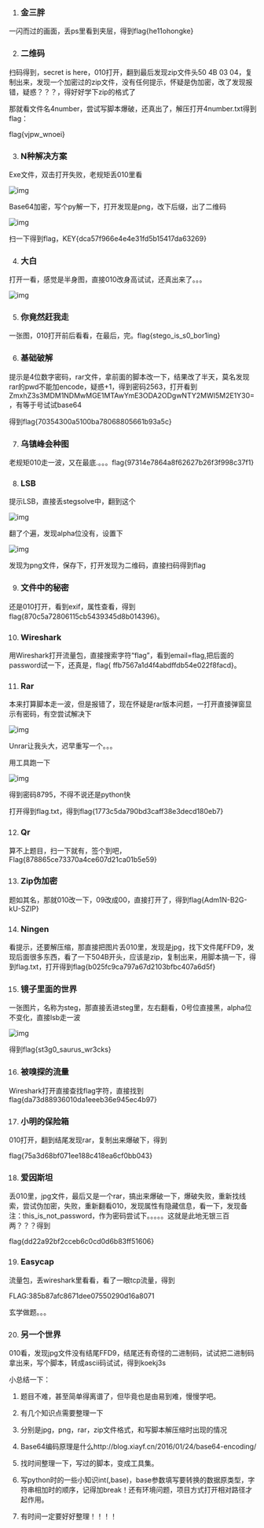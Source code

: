 1. ### 金三胖

一闪而过的画面，丢ps里看到夹层，得到flag{he11ohongke}

2. ### 二维码

扫码得到，secret is here，010打开，翻到最后发现zip文件头50 4B 03 04，复制出来，发现一个加密过的zip文件，没有任何提示，怀疑是伪加密，改了发现报错，疑惑？？？，得好好学下zip的格式了

那就看文件名4number，尝试写脚本爆破，还真出了，解压打开4number.txt得到flag：

flag{vjpw_wnoei}

3. ### N种解决方案

Exe文件，双击打开失败，老规矩丢010里看

![img](file:///C:\Users\ADMINI~1\AppData\Local\Temp\msohtmlclip1\01\clip_image002.png)

Base64加密，写个py解一下，打开发现是png，改下后缀，出了二维码

![img](file:///C:\Users\ADMINI~1\AppData\Local\Temp\msohtmlclip1\01\clip_image003.png)

扫一下得到flag，KEY{dca57f966e4e4e31fd5b15417da63269}

4. ### 大白

打开一看，感觉是半身图，直接010改身高试试，还真出来了。。。

![img](file:///C:\Users\ADMINI~1\AppData\Local\Temp\msohtmlclip1\01\clip_image005.png)

5. ### 你竟然赶我走

一张图，010打开前后看看，在最后，完。flag{stego_is_s0_bor1ing}

6. ### 基础破解

提示是4位数字密码，rar文件，拿前面的脚本改一下，结果改了半天，莫名发现rar的pwd不能加encode，疑惑+1，得到密码2563，打开看到ZmxhZ3s3MDM1NDMwMGE1MTAwYmE3ODA2ODgwNTY2MWI5M2E1Y30=，有等于号试试base64

得到flag{70354300a5100ba78068805661b93a5c}

7. ### 乌镇峰会种图

老规矩010走一波，又在最底.。。。flag{97314e7864a8f62627b26f3f998c37f1}

8. ### LSB

提示LSB，直接丢stegsolve中，翻到这个

![img](file:///C:\Users\ADMINI~1\AppData\Local\Temp\msohtmlclip1\01\clip_image006.png)

翻了个遍，发现alpha位没有，设置下

![img](file:///C:\Users\ADMINI~1\AppData\Local\Temp\msohtmlclip1\01\clip_image008.png)

发现为png文件，保存下，打开发现为二维码，直接扫码得到flag

9. ### 文件中的秘密

还是010打开，看到exif，属性查看，得到flag{870c5a72806115cb5439345d8b014396}。

10. ### Wireshark

用Wireshark打开流量包，直接搜索字符“flag”，看到email=flag,把后面的password试一下，还真是，flag{ ffb7567a1d4f4abdffdb54e022f8facd}。

11. ### Rar

本来打算脚本走一波，但是报错了，现在怀疑是rar版本问题，一打开直接弹窗显示有密码，有空尝试解决下

![img](file:///C:\Users\ADMINI~1\AppData\Local\Temp\msohtmlclip1\01\clip_image010.png)

Unrar让我头大，迟早重写一个。。。

用工具跑一下

![img](file:///C:\Users\ADMINI~1\AppData\Local\Temp\msohtmlclip1\01\clip_image011.png)

得到密码8795，不得不说还是python快

打开得到flag.txt，得到flag{1773c5da790bd3caff38e3decd180eb7}

12. ### Qr

算不上题目，扫一下就有，签个到吧，Flag{878865ce73370a4ce607d21ca01b5e59}

13. ### Zip伪加密

题如其名，那就010改一下，09改成00，直接打开了，得到flag{Adm1N-B2G-kU-SZIP}

14. ### Ningen

看提示，还要解压缩，那直接把图片丢010里，发现是jpg，找下文件尾FFD9，发现后面很多东西，看了一下504B开头，应该是zip，复制出来，用脚本搞一下，得到flag.txt，打开得到flag{b025fc9ca797a67d2103bfbc407a6d5f}

15. ### 镜子里面的世界

一张图片，名称为steg，那直接丢进steg里，左右翻看，0号位直接黑，alpha位不变化，直接lsb走一波

![img](file:///C:\Users\ADMINI~1\AppData\Local\Temp\msohtmlclip1\01\clip_image013.png)

得到flag{st3g0_saurus_wr3cks}

16. ### 被嗅探的流量

Wireshark打开直接查找flag字符，直接找到flag{da73d88936010da1eeeb36e945ec4b97}

17. ### 小明的保险箱

010打开，翻到结尾发现rar，复制出来爆破下，得到

flag{75a3d68bf071ee188c418ea6cf0bb043}

18. ### 爱因斯坦

丢010里，jpg文件，最后又是一个rar，搞出来爆破一下，爆破失败，重新找线索，尝试伪加密，失败，重新翻看010，发现属性有隐藏信息，看一下，发现备注：this_is_not_password，作为密码尝试下。。。。。这就是此地无银三百两？？？得到

flag{dd22a92bf2cceb6c0cd0d6b83ff51606}

19. ### Easycap

流量包，丢wireshark里看看，看了一眼tcp流量，得到

FLAG:385b87afc8671dee07550290d16a8071

玄学做题。。。

20. ### 另一个世界

010看，发现jpg文件没有结尾FFD9，结尾还有奇怪的二进制码，试试把二进制码拿出来，写个脚本，转成ascii码试试，得到koekj3s

小总结一下：

1. 题目不难，甚至简单得离谱了，但毕竟也是由易到难，慢慢学吧。

2. 有几个知识点需要整理一下

3. 分别是jpg，png，rar，zip文件格式，和写脚本解压缩时出现的情况

4. Base64编码原理是什么http://blog.xiayf.cn/2016/01/24/base64-encoding/

5. 找时间整理一下，写过的脚本，变成工具集。

6. 写python时的一些小知识int(,base)，base参数填写要转换的数据原类型，字符串相加时的顺序，记得加break！还有环境问题，项目方式打开相对路径才起作用。

7. 有时间一定要好好整理！！！！